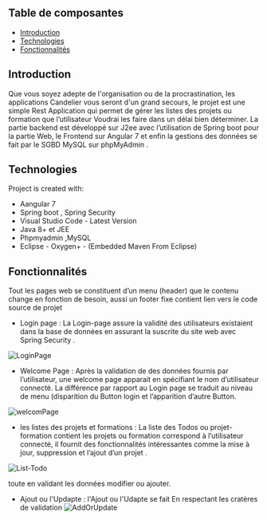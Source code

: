 ## Table de composantes 
* [Introduction](#introduction)
* [Technologies](#technologies)
* [Fonctionnalités](#Fonctionnalités)

## Introduction
Que vous soyez adepte de l'organisation ou de la procrastination, les applications Candelier vous seront d'un grand secours, le projet est une simple Rest Application qui permet de gérer les listes des projets ou formation que l’utilisateur Voudrai les faire dans un délai bien déterminer.
La partie backend est développé sur J2ee avec l’utilisation de Spring boot pour la partie Web, le Frontend sur Angular 7 et enfin la gestions des données se fait par le SGBD MySQL sur phpMyAdmin .

	
## Technologies
Project is created with:

* Aangular 7
* Spring boot , Spring Security 
* Visual Studio Code - Latest Version
* Java 8+ et JEE
* Phpmyadmin ,MySQL
* Eclipse - Oxygen+ - (Embedded Maven From Eclipse)
	
## Fonctionnalités 
Tout les pages web se constituent d’un menu (header) que le contenu change en fonction de besoin, aussi un footer fixe contient lien vers le code source de projet 



* Login page :
La Login-page assure la validité des utilisateurs existaient dans la base de données en assurant la suscrite du site web avec Spring Security .


![LoginPage](https://user-images.githubusercontent.com/51484343/79808173-4fb29900-836d-11ea-9f45-9eafb2690a56.png)


* Welcome Page :
Après la validation de des données fournis par l’utilisateur, une welcome page apparait en spécifiant le nom d’utilisateur connecté.
La différence par rapport au Login page se traduit au niveau de menu (disparition du Button login et l’apparition d’autre Button.


![welcomPage](https://user-images.githubusercontent.com/51484343/79808175-504b2f80-836d-11ea-9aca-ce09be9982d6.png)


* les listes des projets et formations :
La liste des Todos ou projet-formation contient les projets ou formation correspond à l’utilisateur connecté, il fournit des fonctionnalités intéressantes comme la mise à jour, suppression et l’ajout d’un projet .


![List-Todo](https://user-images.githubusercontent.com/51484343/79808171-4fb29900-836d-11ea-8f39-0d11e0f80b89.png)

toute en validant les données modifier ou ajouter.
 
 * Ajout ou l'Updapte :
 l'Ajout ou l'Udapte se fait  En respectant   les cratères de validation 
![AddOrUpdate](https://user-images.githubusercontent.com/51484343/79808168-4e816c00-836d-11ea-937d-60facc244c07.png)
